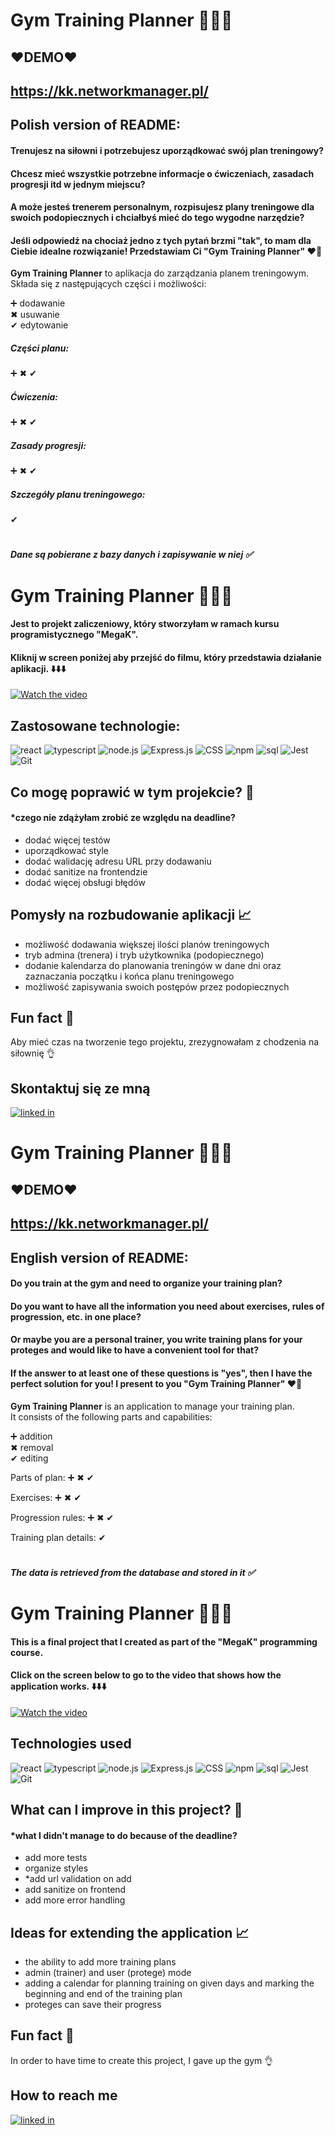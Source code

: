 # Gym Training Planner 🏋️‍♀️💪

## ❤️DEMO❤️
## https://kk.networkmanager.pl/

## Polish version of README:

#### Trenujesz na siłowni i potrzebujesz uporządkować swój plan treningowy?
#### Chcesz mieć wszystkie potrzebne informacje o ćwiczeniach, zasadach progresji itd w jednym miejscu?

#### A może jesteś trenerem personalnym, rozpisujesz plany treningowe dla swoich podopiecznych i chciałbyś mieć do tego wygodne narzędzie?

#### Jeśli odpowiedź na chociaż jedno z tych pytań brzmi "tak", to mam dla Ciebie idealne rozwiązanie! Przedstawiam Ci **"Gym Training Planner"** ❤️🤩

**Gym Training Planner** to aplikacja do zarządzania planem treningowym.  
Składa się z następujących części i możliwości:

➕ dodawanie  
️✖ usuwanie  
✔ edytowanie

##### Części planu:
➕
️✖
✔

##### Ćwiczenia:
️➕
️✖
✔

##### Zasady progresji:
➕
️✖
✔

##### Szczegóły planu treningowego:
✔

#
##### Dane są pobierane z bazy danych i zapisywanie w niej ✅

#
# Gym Training Planner 🏋️‍♀️💪

#### Jest to projekt zaliczeniowy, który stworzyłam w ramach kursu programistycznego "MegaK".

#### Kliknij w screen poniżej aby przejść do filmu, który przedstawia działanie aplikacji. ⬇️⬇️⬇️

[![Watch the video](/utils/assets/gym-training-planner-preview.png)](https://youtu.be/fUGJYWbEydE)

## Zastosowane technologie:

![react](https://img.shields.io/badge/react%20-%23404d59.svg?logo=react&style=for-the-badge&logoColor=cyan)
![typescript](https://img.shields.io/badge/typescript%20-%23404d59.svg?logo=typescript&style=for-the-badge&logoColor=blue)
![node.js](https://img.shields.io/badge/node.js%20-%23404d59.svg?logo=node.js&style=for-the-badge&logoColor=green)
![Express.js](https://img.shields.io/badge/express.js%20-%23404d59.svg?style=for-the-badge&logo=express&logoColor=%2361DAFB)
![CSS](https://img.shields.io/badge/CSS%20-%23404d59.svg?&style=for-the-badge&logo=css3&logoColor=blue)
![npm](https://img.shields.io/badge/npm%20-%23404d59.svg?logo=npm&style=for-the-badge&logoColor=red)
![sql](https://img.shields.io/badge/sql%20-%23404d59.svg?logo=mysql&style=for-the-badge&logoColor=orange)
![Jest](https://img.shields.io/badge/-jest%20-%23404d59.svg?style=for-the-badge&logo=jest&logoColor=red)
![Git](https://img.shields.io/badge/git%20-%23404d59.svg?style=for-the-badge&logo=git&logoColor=red)

## Co mogę poprawić w tym projekcie? 🤔
#### *czego nie zdążyłam zrobić ze względu na deadline?
* dodać więcej testów
* uporządkować style
* dodać walidację adresu URL przy dodawaniu
* dodać sanitize na frontendzie
* dodać więcej obsługi błędów

## Pomysły na rozbudowanie aplikacji 📈
* możliwość dodawania większej ilości planów treningowych
* tryb admina (trenera) i tryb użytkownika (podopiecznego)
* dodanie kalendarza do planowania treningów w dane dni oraz zaznaczania początku i końca planu treningowego
* możliwość zapisywania swoich postępów przez podopiecznych

## Fun fact 🤡

Aby mieć czas na tworzenie tego projektu, zrezygnowałam z chodzenia na siłownię 👌

## Skontaktuj się ze mną

[<img src="https://img.shields.io/badge/linked%20in-%23404d59.svg?logo=linkedin&style=for-the-badge&logoColor=blue" alt="linked in" />](https://www.linkedin.com/in/katarzyna-kajzer/)

#
#
#

# Gym Training Planner 🏋️‍♀️💪

## ❤️DEMO❤️
## https://kk.networkmanager.pl/

## English version of README:

#### Do you train at the gym and need to organize your training plan?
#### Do you want to have all the information you need about exercises, rules of progression, etc. in one place?

#### Or maybe you are a personal trainer, you write training plans for your proteges and would like to have a convenient tool for that?

#### If the answer to at least one of these questions is "yes", then I have the perfect solution for you! I present to you **"Gym Training Planner"** ❤️🤩

**Gym Training Planner** is an application to manage your training plan.  
It consists of the following parts and capabilities:

➕ addition  
️✖ removal  
✔ editing

Parts of plan:
➕
️✖
✔

Exercises:
️➕
️✖
✔

Progression rules:
➕
️✖
✔

Training plan details:
✔

#
##### The data is retrieved from the database and stored in it ✅

#
# Gym Training Planner 🏋️‍♀️💪

#### This is a final project that I created as part of the "MegaK" programming course.

#### Click on the screen below to go to the video that shows how the application works. ⬇️⬇️⬇️

[![Watch the video](/utils/assets/gym-training-planner-preview.png)](https://youtu.be/fUGJYWbEydE)

## Technologies used

![react](https://img.shields.io/badge/react%20-%23404d59.svg?logo=react&style=for-the-badge&logoColor=cyan)
![typescript](https://img.shields.io/badge/typescript%20-%23404d59.svg?logo=typescript&style=for-the-badge&logoColor=blue)
![node.js](https://img.shields.io/badge/node.js%20-%23404d59.svg?logo=node.js&style=for-the-badge&logoColor=green)
![Express.js](https://img.shields.io/badge/express.js%20-%23404d59.svg?style=for-the-badge&logo=express&logoColor=%2361DAFB)
![CSS](https://img.shields.io/badge/CSS%20-%23404d59.svg?&style=for-the-badge&logo=css3&logoColor=blue)
![npm](https://img.shields.io/badge/npm%20-%23404d59.svg?logo=npm&style=for-the-badge&logoColor=red)
![sql](https://img.shields.io/badge/sql%20-%23404d59.svg?logo=mysql&style=for-the-badge&logoColor=orange)
![Jest](https://img.shields.io/badge/-jest%20-%23404d59.svg?style=for-the-badge&logo=jest&logoColor=red)
![Git](https://img.shields.io/badge/git%20-%23404d59.svg?style=for-the-badge&logo=git&logoColor=red)

## What can I improve in this project? 🤔
#### *what I didn't manage to do because of the deadline?
* add more tests
* organize styles
* *add url validation on add
* add sanitize on frontend
* add more error handling

## Ideas for extending the application 📈
* the ability to add more training plans
* admin (trainer) and user (protege) mode
* adding a calendar for planning training on given days and marking the beginning and end of the training plan
* proteges can save their progress

## Fun fact 🤡

In order to have time to create this project, I gave up the gym 👌

## How to reach me

[<img src="https://img.shields.io/badge/linked%20in-%23404d59.svg?logo=linkedin&style=for-the-badge&logoColor=blue" alt="linked in" />](https://www.linkedin.com/in/katarzyna-kajzer/)


